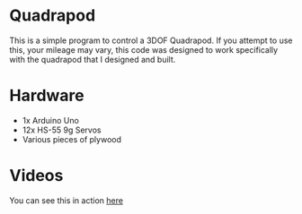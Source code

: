 # Quadrapod
This is a simple program to control a 3DOF Quadrapod.
If you attempt to use this, your mileage may vary, this code was designed to work specifically with the quadrapod that I designed and built. 

# Hardware
- 1x Arduino Uno 
- 12x HS-55 9g Servos
- Various pieces of plywood

# Videos
You can see this in action [here](https://www.youtube.com/playlist?list=PLJWBzitGp4GhfLMyWU8_YAhATMlqn36ik)
